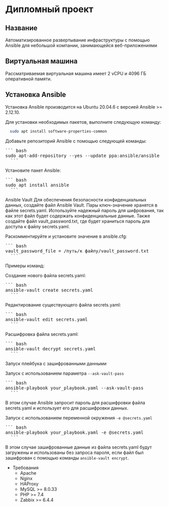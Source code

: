 # Дипломный проект
## Название
Автоматизированное развертывание инфраструктуры с помощью Ansible для небольшой компании, занимающейся веб-приложениями

## Виртуальная машина
Рассматриваемая виртуальная машина имеет 2 vCPU и 4096 ГБ оперативной памяти.

## Установка Ansible
Установка Ansible производится на Ubuntu 20.04.6 с версией Ansible >= 2.12.10.

Для установки необходимых пакетов, выполните следующую команду:

``` bash
  sudo apt install software-properties-common
  ```

Добавьте репозиторий Ansible с помощью следующей команды:
<pre>
``` bash
sudo apt-add-repository --yes --update ppa:ansible/ansible
  ```
</pre>

Установите пакет Ansible:
<pre>
``` bash
sudo apt install ansible
  ```
</pre>

Ansible Vault
Для обеспечения безопасности конфиденциальных данных, создайте файл Ansible Vault. Пары ключ-значение хранятся в файле secrets.yaml. Используйте надежный пароль для шифрования, так как этот файл будет содержать конфиденциальные данные. Также создайте файл vault_password.txt, где будет храниться пароль для доступа к файлу secrets.yaml.

Раскомментируйте и установите значение в ansible.cfg:
<pre>
``` bash
vault_password_file = /путь/к файлу/vault_password.txt
  ```
</pre>

Примеры команд:

Создание нового файла secrets.yaml:
<pre>
``` bash
ansible-vault create secrets.yaml
  ```
</pre>

Редактирование существующего файла secrets.yaml:
<pre>
``` bash
ansible-vault edit secrets.yaml
  ```
</pre>

Расшифровка файла secrets.yaml:
<pre>
``` bash
ansible-vault decrypt secrets.yaml
  ```
</pre>

Запуск плейбука с зашифрованными данными

Запуск с использованием параметра `--ask-vault-pass`
<pre>
``` bash
ansible-playbook your_playbook.yaml --ask-vault-pass
  ```
</pre>

В этом случае Ansible запросит пароль для расшифровки файла secrets.yaml и использует его для расшифровки данных.

Запуск с использованием переменной окружения `-e @secrets.yaml`
<pre>
``` bash
ansible-playbook your_playbook.yaml -e @secrets.yaml
  ```
</pre>

В этом случае зашифрованные данные из файла secrets.yaml будут загружены и использованы без запроса пароля, если файл был зашифрован с помощью команды `ansible-vault encrypt`.

* Требования
  * Apache
  * Nginx
  * HAProxy
  * MySQL >= 8.0.33
  * PHP >= 7.4
  * Zabbix >= 6.4.4
